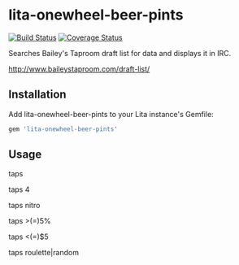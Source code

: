 # lita-onewheel-beer-pints

[![Build Status](https://travis-ci.org/onewheelskyward/lita-onewheel-beer-pints.png?branch=master)](https://travis-ci.org/onewheelskyward/lita-onewheel-beer-pints)
[![Coverage Status](https://coveralls.io/repos/onewheelskyward/lita-onewheel-beer-pints/badge.png)](https://coveralls.io/r/onewheelskyward/lita-onewheel-beer-pints)

Searches Bailey's Taproom draft list for data and displays it in IRC.

http://www.baileystaproom.com/draft-list/

## Installation

Add lita-onewheel-beer-pints to your Lita instance's Gemfile:

``` ruby
gem 'lita-onewheel-beer-pints'
```

## Usage

taps

taps 4

taps nitro

taps >(=)5%

taps <(=)$5

taps roulette|random

